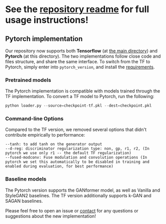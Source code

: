 # See the [repository readme](../README.md) for full usage instructions!

## Pytorch implementation
Our repository now supports both **Tensorflow** (at [the main directory](../)) and **Pytorch** (at this directory). 
The two implementations follow close code and files structure, and share the same interface. 
To switch from the TF to Pytorch, simply enter into `pytorch_version`, and install the [requirements](requirements.txt).

### Pretrained models
The Pytorch implementation is compatible with models trained through the TF implementation. 
To convert a TF model to Pytorch, run the following:
```python
python loader.py --source=checkpoint-tf.pkl --dest=checkpoint.pkl
```

### Command-line Options
Compared to the TF version, we removed several options that didn't contribute empirically to performance:
```
--tanh: to add tanh on the generator output
--d-reg: discriminator regularization type: non, gp, r1, r2, (In pytorch we use only r1 -- the default TF regularization)
--fused-modconv: Fuse modulation and convolution operations (In pytorch we set this automatically to be disabled in training and enabled during evaluation, for best performance)
```

### Baseline models
The Pytorch version supports the GANformer model, as well as Vanilla and StyleGAN2 baselines. 
The TF version additionally supports k-GAN and SAGAN baselines.

Please feel free to open an issue or [contact](dorarad@cs.stanford.edu) for any questions or suggestions about the new implementation!
